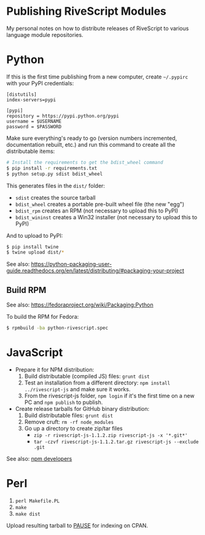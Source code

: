 # Publishing RiveScript Modules

My personal notes on how to distribute releases of RiveScript to various language module repositories.

# Python

If this is the first time publishing from a new computer, create `~/.pypirc` with your PyPI credentials:

```
[distutils]
index-servers=pypi

[pypi]
repository = https://pypi.python.org/pypi
username = $USERNAME
password = $PASSWORD
```

Make sure everything's ready to go (version numbers incremented, documentation rebuilt, etc.) and run this command to create all the distributable items:

```bash
# Install the requirements to get the bdist_wheel command
$ pip install -r requirements.txt
$ python setup.py sdist bdist_wheel
```

This generates files in the `dist/` folder:

* `sdist` creates the source tarball
* `bdist_wheel` creates a portable pre-built wheel file (the new "egg")
* `bdist_rpm` creates an RPM (not necessary to upload this to PyPI)
* `bdist_wininst` creates a Win32 installer (not necessary to upload this to PyPI)

And to upload to PyPI:

```bash
$ pip install twine
$ twine upload dist/*
```

See also: <https://python-packaging-user-guide.readthedocs.org/en/latest/distributing/#packaging-your-project>

## Build RPM

See also: <https://fedoraproject.org/wiki/Packaging:Python>

To build the RPM for Fedora:

```bash
$ rpmbuild -ba python-rivescript.spec
```

# JavaScript

* Prepare it for NPM distribution:
    1. Build distributable (compiled JS) files: `grunt dist`
    2. Test an installation from a different directory: `npm install ../rivescript-js` and make sure it works.
    3. From the rivescript-js folder, `npm login` if it's the first time on a new PC and `npm publish` to publish.
* Create release tarballs for GitHub binary distribution:
    1. Build distributable files: `grunt dist`
    2. Remove cruft: `rm -rf node_modules`
    3. Go up a directory to create zip/tar files
        * `zip -r rivescript-js-1.1.2.zip rivescript-js -x '*.git*'`
        * `tar -czvf rivescript-js-1.1.2.tar.gz rivescript-js --exclude .git`

See also: [npm developers](https://docs.npmjs.com/misc/developers)

# Perl

1. `perl Makefile.PL`
2. `make`
3. `make dist`

Upload resulting tarball to [PAUSE](http://pause.perl.org/) for indexing on CPAN.